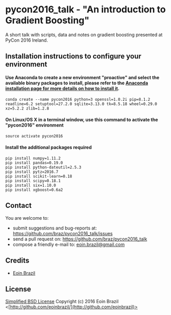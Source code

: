 # pycon2016_talk - "An introduction to Gradient Boosting"

A short talk with scripts, data and notes on gradient boosting presented at PyCon 2016 Ireland.

## Installation instructions to configure your environment

#### Use Anaconda to create a new environment "proactive" and select the available binary packages to install, please refer to the [Anaconda installation page for more details on how to install it](https://docs.continuum.io/anaconda/install).
```
conda create --name pycon2016 python=3 openssl=1.0.2i pip=8.1.2 readline=6.2 setuptool=27.2.0 sqlite=3.13.0 tk=8.5.18 wheel=0.29.0 xz=5.2.2 zlib=1.2.8
```

#### On Linux/OS X in a terminal window, use this command to activate the "pycon2016" environment
```
source activate pycon2016
```

#### Install the additional packages required
```
pip install numpy=1.11.2
pip install pandas=0.19.0
pip install python-dateutil=2.5.3
pip install pytz=2016.7
pip install scikit-learn=0.18
pip install scipy=0.18.1
pip install six=1.10.0
pip install xgboost=0.6a2
```

## Contact

You are welcome to:

* submit suggestions and bug-reports at: https://github.com/braz/pycon2016_talk/issues
* send a pull request on: https://github.com/braz/pycon2016_talk
* compose a friendly e-mail to: eoin.brazil@gmail.com

## Credits

  - [Eoin Brazil](http://github.com/eoinbrazil)

## License

[Simplified BSD License](http://opensource.org/licenses/BSD-3-Clause)
Copyright (c) 2016 Eoin Brazil <[http://github.com/eoinbrazil/](http://github.com/eoinbrazil)>
